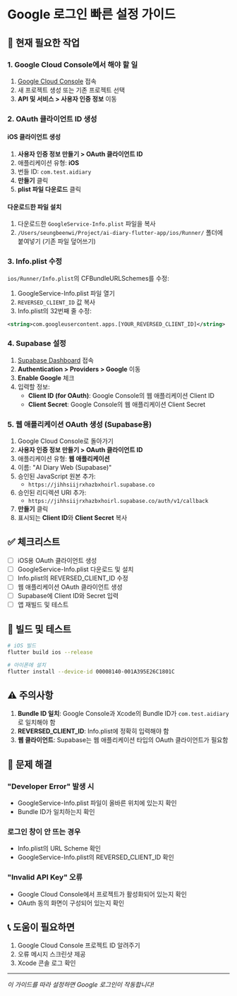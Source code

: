 # Google 로그인 빠른 설정 가이드

## 🚨 현재 필요한 작업

### 1. Google Cloud Console에서 해야 할 일

1. [Google Cloud Console](https://console.cloud.google.com) 접속
2. 새 프로젝트 생성 또는 기존 프로젝트 선택
3. **API 및 서비스 > 사용자 인증 정보** 이동

### 2. OAuth 클라이언트 ID 생성

#### iOS 클라이언트 생성
1. **사용자 인증 정보 만들기 > OAuth 클라이언트 ID**
2. 애플리케이션 유형: **iOS**
3. 번들 ID: `com.test.aidiary`
4. **만들기** 클릭
5. **plist 파일 다운로드** 클릭

#### 다운로드한 파일 설치
1. 다운로드한 `GoogleService-Info.plist` 파일을 복사
2. `/Users/seungbeenwi/Project/ai-diary-flutter-app/ios/Runner/` 폴더에 붙여넣기 (기존 파일 덮어쓰기)

### 3. Info.plist 수정

`ios/Runner/Info.plist`의 CFBundleURLSchemes를 수정:
1. GoogleService-Info.plist 파일 열기
2. `REVERSED_CLIENT_ID` 값 복사
3. Info.plist의 32번째 줄 수정:
```xml
<string>com.googleusercontent.apps.[YOUR_REVERSED_CLIENT_ID]</string>
```

### 4. Supabase 설정

1. [Supabase Dashboard](https://app.supabase.com/project/jihhsiijrxhazbxhoirl) 접속
2. **Authentication > Providers > Google** 이동
3. **Enable Google** 체크
4. 입력할 정보:
   - **Client ID (for OAuth)**: Google Console의 웹 애플리케이션 Client ID
   - **Client Secret**: Google Console의 웹 애플리케이션 Client Secret

### 5. 웹 애플리케이션 OAuth 생성 (Supabase용)

1. Google Cloud Console로 돌아가기
2. **사용자 인증 정보 만들기 > OAuth 클라이언트 ID**
3. 애플리케이션 유형: **웹 애플리케이션**
4. 이름: "AI Diary Web (Supabase)"
5. 승인된 JavaScript 원본 추가:
   - `https://jihhsiijrxhazbxhoirl.supabase.co`
6. 승인된 리디렉션 URI 추가:
   - `https://jihhsiijrxhazbxhoirl.supabase.co/auth/v1/callback`
7. **만들기** 클릭
8. 표시되는 **Client ID**와 **Client Secret** 복사

## ✅ 체크리스트

- [ ] iOS용 OAuth 클라이언트 생성
- [ ] GoogleService-Info.plist 다운로드 및 설치
- [ ] Info.plist의 REVERSED_CLIENT_ID 수정
- [ ] 웹 애플리케이션 OAuth 클라이언트 생성
- [ ] Supabase에 Client ID와 Secret 입력
- [ ] 앱 재빌드 및 테스트

## 🔧 빌드 및 테스트

```bash
# iOS 빌드
flutter build ios --release

# 아이폰에 설치
flutter install --device-id 00008140-001A395E26C1801C
```

## ⚠️ 주의사항

1. **Bundle ID 일치**: Google Console과 Xcode의 Bundle ID가 `com.test.aidiary`로 일치해야 함
2. **REVERSED_CLIENT_ID**: Info.plist에 정확히 입력해야 함
3. **웹 클라이언트**: Supabase는 웹 애플리케이션 타입의 OAuth 클라이언트가 필요함

## 🐛 문제 해결

### "Developer Error" 발생 시
- GoogleService-Info.plist 파일이 올바른 위치에 있는지 확인
- Bundle ID가 일치하는지 확인

### 로그인 창이 안 뜨는 경우
- Info.plist의 URL Scheme 확인
- GoogleService-Info.plist의 REVERSED_CLIENT_ID 확인

### "Invalid API Key" 오류
- Google Cloud Console에서 프로젝트가 활성화되어 있는지 확인
- OAuth 동의 화면이 구성되어 있는지 확인

## 📞 도움이 필요하면

1. Google Cloud Console 프로젝트 ID 알려주기
2. 오류 메시지 스크린샷 제공
3. Xcode 콘솔 로그 확인

---
*이 가이드를 따라 설정하면 Google 로그인이 작동합니다!*
